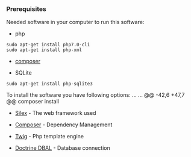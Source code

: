 ### Prerequisites

Needed software in your computer to run this software:

* php
```
sudo apt-get install php7.0-cli
sudo apt-get install php-xml
```

* [composer](https://getcomposer.org/download/)

* SQLite
```
sudo apt-get install php-sqlite3
```


To install the software you have following options:
...
...
@@ -42,6 +47,7 @@ composer install



* [Silex](http://silex.sensiolabs.org/) - The web framework used



* [Composer](https://getcomposer.org/) - Dependency Management



* [Twig](http://twig.sensiolabs.org/) - Php template engine



* [Doctrine DBAL](http://docs.doctrine-project.org/projects/doctrine-dbal/en/latest/index.html) - Database connection